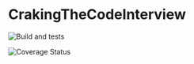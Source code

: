 # CrakingTheCodeInterview

![Build and tests](https://github.com/isabella-riquetti/CrackingTheCodeInterview/actions/workflows/main.yml/badge.svg)

![Coverage Status](https://coveralls.io/repos/github/isabella-riquetti/CrackingTheCodeInterview/badge.svg?branch=master)

